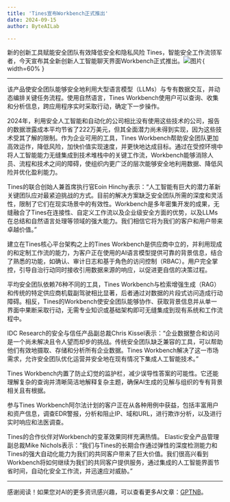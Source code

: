 ```yaml
---
title: 'Tines宣布Workbench正式推出'
date: 2024-09-15
author: ByteAILab

---
```


新的创新工具赋能安全团队有效降低安全和隐私风险
Tines，智能安全工作流领军者，今天宣布其全新创新人工智能聊天界面Workbench正式推出。![图片](https://ai-techpark.com/wp-content/uploads/2024/09/Tines-960x540.jpg){ width=60% }

---
该产品使安全团队能够安全地利用大型语言模型（LLMs）与专有数据交互，并动态编排关键任务流程。使用自然语言，Tines Workbench使用户可以查询、收集和分析信息，跨应用程序实时采取行动，确定下一步操作。

2024年，利用安全人工智能和自动化的公司相比没有使用这些技术的公司，报告的数据泄露成本平均节省了222万美元，但其全面潜力尚未得到实现，因为这些技术受其了解的限制。作为企业可用的工具，Tines Workbench帮助安全团队更加高效运作，降低风险，加快价值实现速度，并更快地达成目标。通过在受控环境中将人工智能能力无缝集成到技术堆栈中的关键工作流，Workbench能够消除人员、流程和技术之间的障碍，使组织内更广泛的层次能够安全地利用数据、降低风险并优化盈利能力。

Tines的联合创始人兼首席执行官Eoin Hinchy表示：“人工智能有巨大的潜力革新关键团队应对最紧迫挑战的方式。目前的解决方案缺乏安全团队所需的深度和灵活性，限制了它们在现实场景中的有效性。Workbench是多年密集开发的成果，无缝融合了Tines在连接性、自定义工作流以及企业级安全方面的优势，以及LLMs在总结和自然语言处理等领域的强大能力。我们相信它将为我们的客户和用户带来卓越价值。”

建立在Tines核心平台架构之上的Tines Workbench是供应商中立的，并利用现成的和定制工作流的能力，为客户正在使用的AI语言模型提供可靠的背景信息，结合了熟悉的功能，如确认、审计日志和基于角色的访问控制（RBAC）。用户完全掌控，引导自治行动同时接收引用数据来源的响应，以促进更自信的决策过程。

平均安全团队依赖76种不同的工具，Tines Workbench与检索增强生成（RAG）和传统的特定供应商机载副驾驶相比显著，后者通过对数据的片段式访问造成行动障碍。相反，Tines的Workbench使安全团队能够协作、获取背景信息并从单一界面中果断采取行动，无需专业知识或基础架构即可无缝集成到现有系统和工作流程中。

IDC Research的安全与信任产品副总裁Chris Kissel表示：“企业数据整合和访问是一个尚未解决且令人望而却步的挑战。传统安全团队缺乏兼容的工具，可以帮助他们有效地摄取、存储和分析所有企业数据。Tines Workbench解决了这一市场需求，允许安全团队优化运营并安全地在现有情况下集成人工智能技术。”

Tines Workbench内置了防止幻觉的监护栏，减少误导性答案的可能性。它还能理解复杂的查询并清晰简洁地解释复杂主题，确保AI生成的见解与组织的专有背景相关且有根据。

参与Tines Workbench阿尔法计划的客户正在从各种用例中获益，包括丰富用户和资产信息，调查EDR警报，分析和阻止IP、域和URL，进行欺诈分析，以及进行实时响应和法医调查。

Tines的合作伙伴对Workbench的变革效果同样充满热情。
Elastic安全产品管理副总裁Mike Nichols表示：“我们与Tines的长期合作通过弹性的深度检测能力和Tines的强大自动化能力为我们的共同客户带来了巨大价值。我们很高兴看到Workbench将如何继续为我们的共同客户提供服务，通过集成的人工智能界面节省时间，自动化安全工作流，并迅速应对威胁。”

---
感谢阅读！如果您对AI的更多资讯感兴趣，可以查看更多AI文章：[GPTNB](https://gptnb.com)。